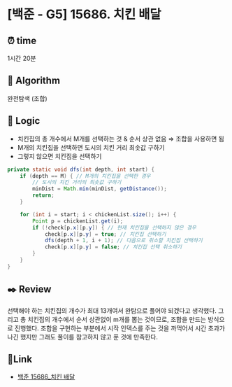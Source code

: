 # [백준 - G5] 15686. 치킨 배달
 
## ⏰  **time**
1시간 20분

## :pushpin: **Algorithm**
완전탐색 (조합)

## :round_pushpin: **Logic**
- 치킨집의 총 개수에서 M개를 선택하는 것 & 순서 상관 없음 ⇒ 조합을 사용하면 됨
- M개의 치킨집을 선택하면 도시의 치킨 거리 최솟값 구하기
- 그렇지 않으면 치킨집을 선택하기
```java
private static void dfs(int depth, int start) {
	if (depth == M) { // M개의 치킨집을 선택한 경우
		// 도시의 치킨 거리의 최솟값 구하기
		minDist = Math.min(minDist, getDistance());
		return;
	}

	for (int i = start; i < chickenList.size(); i++) {
		Point p = chickenList.get(i);
		if (!check[p.x][p.y]) { // 현재 치킨집을 선택하지 않은 경우
			check[p.x][p.y] = true; // 치킨집 선택하기
			dfs(depth + 1, i + 1); // 다음으로 취소할 치킨집 선택하기
			check[p.x][p.y] = false; // 치킨집 선택 취소하기
		}
	}
}
```

## :black_nib: **Review**
선택해야 하는 치킨집의 개수가 최대 13개여서 완탐으로 풀어야 되겠다고 생각했다. 
그리고 총 치킨집의 개수에서 순서 상관없이 m개를 뽑는 것이므로, 조합을 만드는 방식으로 진행했다.
조합을 구현하는 부분에서 시작 인덱스를 주는 것을 까먹어서 시간 초과가 나긴 했지만 그래도 풀이를 참고하지 않고 푼 것에 만족한다.

## 📡**Link**
- [백준 15686_치킨 배달](https://www.acmicpc.net/problem/15686)
